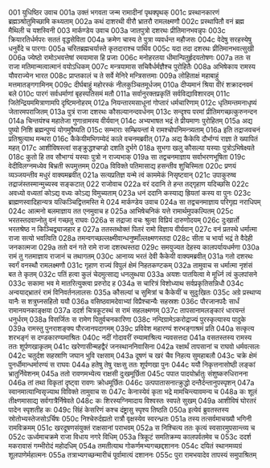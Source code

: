 001	युधिष्ठिर उवाच
001a	उक्तं भगवता जन्म रामादीनां पृथक्पृथक्
001c	प्रस्थानकारणं ब्रह्मञ्श्रोतुमिच्छामि कथ्यताम्
002a	कथं दाशरथी वीरौ भ्रातरौ रामलक्ष्मणौ
002c	प्रस्थापितौ वनं ब्रह्म मैथिली च यशस्विनी
003	मार्कण्डेय उवाच
003a	जातपुत्रो दशरथः प्रीतिमानभवन्नृपः
003c	क्रियारतिर्धर्मपरः सततं वृद्धसेविता
004a	क्रमेण चास्य ते पुत्रा व्यवर्धन्त महौजसः
004c	वेदेषु सरहस्येषु धनुर्वेदे च पारगाः
005a	चरितब्रह्मचर्यास्ते कृतदाराश्च पार्थिव
005c	यदा तदा दशरथः प्रीतिमानभवत्सुखी
006a	ज्येष्ठो रामोऽभवत्तेषां रमयामास हि प्रजाः
006c	मनोहरतया धीमान्पितुर्हृदयतोषणः
007a	ततः स राजा मतिमान्मत्वात्मानं वयोऽधिकम्
007c	मन्त्रयामास सचिवैर्धर्मज्ञैश्च पुरोहितैः
008a	अभिषेकाय रामस्य यौवराज्येन भारत
008c	प्राप्तकालं च ते सर्वे मेनिरे मन्त्रिसत्तमाः
009a	लोहिताक्षं महाबाहुं मत्तमातङ्गगामिनम्
009c	दीर्घबाहुं महोरस्कं नीलकुञ्चितमूर्धजम्
010a	दीप्यमानं श्रिया वीरं शक्रादनवमं बले
010c	पारगं सर्वधर्माणां बृहस्पतिसमं मतौ
011a	सर्वानुरक्तप्रकृतिं सर्वविद्याविशारदम्
011c	जितेन्द्रियममित्राणामपि दृष्टिमनोहरम्
012a	नियन्तारमसाधूनां गोप्तारं धर्मचारिणाम्
012c	धृतिमन्तमनाधृष्यं जेतारमपराजितम्
013a	पुत्रं राजा दशरथः कौसल्यानन्दवर्धनम्
013c	सन्दृश्य परमां प्रीतिमगच्छत्कुरुनन्दन
014a	चिन्तयंश्च महातेजा गुणान्रामस्य वीर्यवान्
014c	अभ्यभाषत भद्रं ते प्रीयमाणः पुरोहितम्
015a	अद्य पुष्यो निशि ब्रह्मन्पुण्यं योगमुपैष्यति
015c	सम्भाराः सम्भ्रियन्तां मे रामश्चोपनिमन्त्र्यताम्
016a	इति तद्राजवचनं प्रतिश्रुत्याथ मन्थरा
016c	कैकेयीमभिगम्येदं काले वचनमब्रवीत्
017a	अद्य कैकेयि दौर्भाग्यं राज्ञा ते ख्यापितं महत्
017c	आशीविषस्त्वां सङ्क्रुद्धश्चण्डो दशति दुर्भगे
018a	सुभगा खलु कौसल्या यस्याः पुत्रोऽभिषेक्ष्यते
018c	कुतो हि तव सौभाग्यं यस्याः पुत्रो न राज्यभाक्
019a	सा तद्वचनमाज्ञाय सर्वाभरणभूषिता
019c	वेदीविलग्नमध्येव बिभ्रती रूपमुत्तमम्
020a	विविक्ते पतिमासाद्य हसन्तीव शुचिस्मिता
020c	प्रणयं व्यञ्जयन्तीव मधुरं वाक्यमब्रवीत्
021a	सत्यप्रतिज्ञ यन्मे त्वं काममेकं निसृष्टवान्
021c	उपाकुरुष्व तद्राजंस्तस्मान्मुच्यस्व सङ्कटात्
022	राजोवाच
022a	वरं ददानि ते हन्त तद्गृहाण यदिच्छसि
022c	अवध्यो वध्यतां कोऽद्य वध्यः कोऽद्य विमुच्यताम्
023a	धनं ददानि कस्याद्य ह्रियतां कस्य वा पुनः
023c	ब्राह्मणस्वादिहान्यत्र यत्किञ्चिद्वित्तमस्ति मे
024	मार्कण्डेय उवाच
024a	सा तद्वचनमाज्ञाय परिगृह्य नराधिपम्
024c	आत्मनो बलमाज्ञाय तत एनमुवाच ह
025a	आभिषेचनिकं यत्ते रामार्थमुपकल्पितम्
025c	भरतस्तदवाप्नोतु वनं गच्छतु राघवः
026a	स तद्राजा वचः श्रुत्वा विप्रियं दारुणोदयम्
026c	दुःखार्तो भरतश्रेष्ठ न किञ्चिद्व्याजहार ह
027a	ततस्तथोक्तं पितरं रामो विज्ञाय वीर्यवान्
027c	वनं प्रतस्थे धर्मात्मा राजा सत्यो भवत्विति
028a	तमन्वगच्छल्लक्ष्मीवान्धनुष्माँल्लक्ष्मणस्तदा
028c	सीता च भार्या भद्रं ते वैदेही जनकात्मजा
029a	ततो वनं गते रामे राजा दशरथस्तदा
029c	समयुज्यत देहस्य कालपर्यायधर्मणा
030a	रामं तु गतमाज्ञाय राजानं च तथागतम्
030c	आनाय्य भरतं देवी कैकेयी वाक्यमब्रवीत्
031a	गतो दशरथः स्वर्गं वनस्थौ रामलक्ष्मणौ
031c	गृहाण राज्यं विपुलं क्षेमं निहतकण्टकम्
032a	तामुवाच स धर्मात्मा नृशंसं बत ते कृतम्
032c	पतिं हत्वा कुलं चेदमुत्साद्य धनलुब्धया
033a	अयशः पातयित्वा मे मूर्ध्नि त्वं कुलपांसने
033c	सकामा भव मे मातरित्युक्त्वा प्ररुरोद ह
034a	स चारित्रं विशोध्याथ सर्वप्रकृतिसन्निधौ
034c	अन्वयाद्भ्रातरं रामं विनिवर्तनलालसः
035a	कौसल्यां च सुमित्रां च कैकेयीं च सुदुःखितः
035c	अग्रे प्रस्थाप्य यानैः स शत्रुघ्नसहितो ययौ
036a	वसिष्ठवामदेवाभ्यां विप्रैश्चान्यैः सहस्रशः
036c	पौरजानपदैः सार्धं रामानयनकाङ्क्षया
037a	ददर्श चित्रकूटस्थं स रामं सहलक्ष्मणम्
037c	तापसानामलङ्कारं धारयन्तं धनुर्धरम्
038a	विसर्जितः स रामेण पितुर्वचनकारिणा
038c	नन्दिग्रामेऽकरोद्राज्यं पुरस्कृत्यास्य पादुके
039a	रामस्तु पुनराशङ्क्य पौरजानपदागमम्
039c	प्रविवेश महारण्यं शरभङ्गाश्रमं प्रति
040a	सत्कृत्य शरभङ्गं स दण्डकारण्यमाश्रितः
040c	नदीं गोदावरीं रम्यामाश्रित्य न्यवसत्तदा
041a	वसतस्तस्य रामस्य ततः शूर्पणखाकृतम्
041c	खरेणासीन्महद्वैरं जनस्थाननिवासिना
042a	रक्षार्थं तापसानां च राघवो धर्मवत्सलः
042c	चतुर्दश सहस्राणि जघान भुवि रक्षसाम्
043a	दूषणं च खरं चैव निहत्य सुमहाबलौ
043c	चक्रे क्षेमं पुनर्धीमान्धर्मारण्यं स राघवः
044a	हतेषु तेषु रक्षःसु ततः शूर्पणखा पुनः
044c	ययौ निकृत्तनासोष्ठी लङ्कां भ्रातुर्निवेशनम्
045a	ततो रावणमभ्येत्य राक्षसी दुःखमूर्छिता
045c	पपात पादयोर्भ्रातुः संशुष्करुधिरानना
046a	तां तथा विकृतां दृष्ट्वा रावणः क्रोधमूर्छितः
046c	उत्पपातासनात्क्रुद्धो दन्तैर्दन्तानुपस्पृशन्
047a	स्वानमात्यान्विसृज्याथ विविक्ते तामुवाच सः
047c	केनास्येवं कृता भद्रे मामचिन्त्यावमन्य च
048a	कः शूलं तीक्ष्णमासाद्य सर्वगात्रैर्निषेवते
048c	कः शिरस्यग्निमादाय विश्वस्तः स्वपते सुखम्
049a	आशीविषं घोरतरं पादेन स्पृशतीह कः
049c	सिंहं केसरिणं कश्च दंष्ट्रासु स्पृश्य तिष्ठति
050a	इत्येवं ब्रुवतस्तस्य स्रोतोभ्यस्तेजसोऽर्चिषः
050c	निश्चेरुर्दह्यतो रात्रौ वृक्षस्येव स्वरन्ध्रतः
051a	तस्य तत्सर्वमाचख्यौ भगिनी रामविक्रमम्
051c	खरदूषणसंयुक्तं राक्षसानां पराभवम्
052a	स निश्चित्य ततः कृत्यं स्वसारमुपसान्त्व्य च
052c	ऊर्ध्वमाचक्रमे राजा विधाय नगरे विधिम्
053a	त्रिकूटं समतिक्रम्य कालपर्वतमेव च
053c	ददर्श मकरावासं गम्भीरोदं महोदधिम्
054a	तमतीत्याथ गोकर्णमभ्यगच्छद्दशाननः
054c	दयितं स्थानमव्यग्रं शूलपाणेर्महात्मनः
055a	तत्राभ्यगच्छन्मारीचं पूर्वामात्यं दशाननः
055c	पुरा रामभयादेव तापस्यं समुपाश्रितम्
